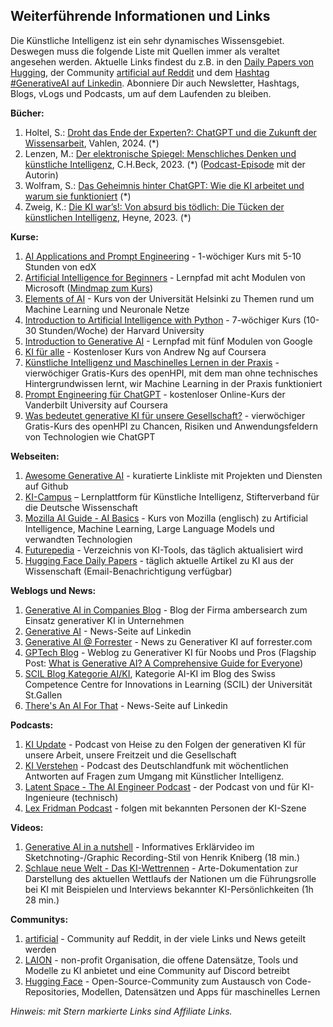 ## Weiterführende Informationen und Links

Die Künstliche Intelligenz ist ein sehr dynamisches Wissensgebiet. Deswegen muss die folgende Liste mit Quellen immer als veraltet angesehen werden. Aktuelle Links findest du z.B. in den [Daily Papers von Hugging](https://huggingface.com/papers), der Community [artificial auf Reddit](https://www.reddit.com/r/artificial/) und dem [Hashtag #GenerativeAI auf Linkedin](https://www.linkedin.com/feed/hashtag/?keywords=generativeai). Abonniere Dir auch Newsletter, Hashtags, Blogs, vLogs und Podcasts, um auf dem Laufenden zu bleiben.

**Bücher:**

1. Holtel, S.: [Droht das Ende der Experten?: ChatGPT und die Zukunft der Wissensarbeit](https://amzn.to/3Tv3Qlm), Vahlen, 2024. (*)
1. Lenzen, M.: [Der elektronische Spiegel: Menschliches Denken und künstliche Intelligenz](https://amzn.to/474vhXX), C.H.Beck, 2023. (*) ([Podcast-Episode](https://www1.wdr.de/mediathek/audio/wdr5/wdr5-das-philosophische-radio/audio-manuela-lenzen-kuenstliche-intelligenz-100.html) mit der Autorin)
1. Wolfram, S.: [Das Geheimnis hinter ChatGPT: Wie die KI arbeitet und warum sie funktioniert](https://amzn.to/4ao2HUG) (*)
1. Zweig, K.: [Die KI war’s!: Von absurd bis tödlich: Die Tücken der künstlichen Intelligenz](https://amzn.to/4avI5sI), Heyne, 2023. (*)

**Kurse:**

1. [AI Applications and Prompt Engineering](https://www.edx.org/learn/computer-programming/edx-ai-applications-and-prompt-engineering) - 1-wöchiger Kurs mit 5-10 Stunden von edX
1. [Artificial Intelligence for Beginners](https://microsoft.github.io/AI-For-Beginners/) - Lernpfad mit acht Modulen von Microsoft ([Mindmap zum Kurs](https://microsoft.github.io/AI-For-Beginners/))
1. [Elements of AI](https://course.elementsofai.com/de/) - Kurs von der Universität Helsinki zu Themen rund um Machine Learning und Neuronale Netze 
1. [Introduction to Artificial Intelligence with Python](https://www.edx.org/learn/artificial-intelligence/harvard-university-cs50-s-introduction-to-artificial-intelligence-with-python) - 7-wöchiger Kurs (10-30 Stunden/Woche) der Harvard University
1. [Introduction to Generative AI](https://www.cloudskillsboost.google/paths/118) - Lernpfad mit fünf Modulen von Google
1. [KI für alle](https://www.coursera.org/learn/ai-for-everyone-de) - Kostenloser Kurs von Andrew Ng auf Coursera
1. [Künstliche Intelligenz und Maschinelles Lernen in der Praxis](https://open.hpi.de/courses/kipraxis2021) - vierwöchiger Gratis-Kurs des openHPI, mit dem man ohne technisches Hintergrundwissen lernt, wir Machine Learning in der Praxis funktioniert
1. [Prompt Engineering für ChatGPT](https://www.coursera.org/learn/prompt-engineering) - kostenloser Online-Kurs der Vanderbilt University auf Coursera
1. [Was bedeutet generative KI für unsere Gesellschaft?](https://open.hpi.de/courses/kizukunft2023) - vierwöchiger Gratis-Kurs des openHPI zu Chancen, Risiken und Anwendungsfeldern von Technologien wie ChatGPT

**Webseiten:**

1. [Awesome Generative AI](https://github.com/steven2358/awesome-generative-ai) - kuratierte Linkliste mit Projekten und Diensten auf Github
1. [KI-Campus](https://www.ki-campus.org) – Lernplattform für Künstliche Intelligenz, Stifterverband für die Deutsche Wissenschaft
1. [Mozilla AI Guide - AI Basics](https://ai-guide.future.mozilla.org/content/ai-basics/) - Kurs von Mozilla (englisch) zu Artificial Intelligence, Machine Learning, Large Language Models und verwandten Technologien 
1. [Futurepedia](https://www.futurepedia.io/) - Verzeichnis von KI-Tools, das täglich aktualisiert wird
1. [Hugging Face Daily Papers](https://huggingface.co/papers) - täglich aktuelle Artikel zu KI aus der Wissenschaft (Email-Benachrichtigung verfügbar)

**Weblogs und News:**

1. [Generative AI in Companies Blog](https://ambersearch.de/blog/) - Blog der Firma ambersearch zum Einsatz generativer KI in Unternehmen
1. [Generative AI](https://www.linkedin.com/company/genai-works/) - News-Seite auf Linkedin
1. [Generative AI @ Forrester](https://www.forrester.com/blogs/category/generative-ai/) - News zu Generativer KI auf forrester.com
1. [GPTech Blog](https://www.gptechblog.com/) - Weblog zu Generativer KI für Noobs und Pros (Flagship Post: [What is Generative AI? A Comprehensive Guide for Everyone](https://www.gptechblog.com/what-is-generative-ai-comprehensive-guide-beginners/))
1. [SCIL Blog Kategorie AI/KI](https://www.scil.ch/tag/ai-ki/), Kategorie AI-KI im Blog des Swiss Competence Centre for Innovations in Learning (SCIL) der Universität St.Gallen
1. [There's An AI For That](https://www.linkedin.com/company/theresanaiforthat/) - News-Seite auf Linkedin

**Podcasts:**

1. [KI Update](https://kiupdate.podigee.io/) - Podcast von Heise zu den Folgen der generativen KI für unsere Arbeit, unsere Freitzeit und die Gesellschaft
1. [KI Verstehen](https://www.deutschlandfunk.de/ki-verstehen-102.html) - Podcast des Deutschlandfunk mit wöchentlichen Antworten auf Fragen zum Umgang mit Künstlicher Intelligenz.
1. [Latent Space - The AI Engineer Podcast](https://www.latent.space/podcast) - der Podcast von und für KI-Ingenieure (technisch)
1. [Lex Fridman Podcast](https://lexfridman.com/podcast/) - folgen mit bekannten Personen der KI-Szene

**Videos:**

1. [Generative AI in a nutshell](https://www.youtube.com/watch?v=2IK3DFHRFfw) - Informatives Erklärvideo im Sketchnoting-/Graphic Recording-Stil von Henrik Kniberg (18 min.)
1. [Schlaue neue Welt - Das KI-Wettrennen](https://www.arte.tv/de/videos/115067-000-A/schlaue-neue-welt-das-ki-wettrennen/) - Arte-Dokumentation zur Darstellung des aktuellen Wettlaufs der Nationen um die Führungsrolle bei KI mit Beispielen und Interviews bekannter KI-Persönlichkeiten (1h 28 min.)

**Communitys:**

1. [artificial](https://www.reddit.com/r/artificial/) - Community auf Reddit, in der viele Links und News geteilt werden
1. [LAION](https://laion.ai) - non-profit Organisation, die offene Datensätze, Tools und Modelle zu KI anbietet und eine Community auf Discord betreibt
1. [Hugging Face](https://huggingface.co/) - Open-Source-Community zum Austausch von Code-Repositories, Modellen, Datensätzen und Apps für maschinelles Lernen

*Hinweis: mit Stern markierte Links sind Affiliate Links.* 
